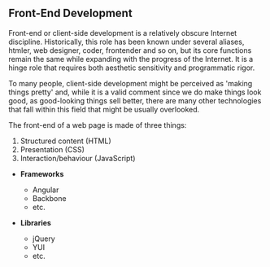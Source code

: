 ## Front-End Development
Front-end or client-side development is a relatively obscure Internet discipline. 
Historically, this role has been known under several aliases, htmler, web 
designer, coder, frontender and so on, but its core functions remain the same 
while expanding with the progress of the Internet. It is a hinge role that 
requires both aesthetic sensitivity and programmatic rigor.

To many people, client-side development might be perceived as 'making things 
pretty' and, while it is a valid comment since we do make things look good, as 
good-looking things sell better, there are many other technologies that fall 
within this field that might be usually overlooked.

The front-end of a web page is made of three things:  
1. Structured content (HTML)  
2. Presentation (CSS)  
3. Interaction/behaviour (JavaScript)  

* **Frameworks**
  * Angular
  * Backbone
  * etc.

* **Libraries**
  * jQuery
  * YUI
  * etc.
